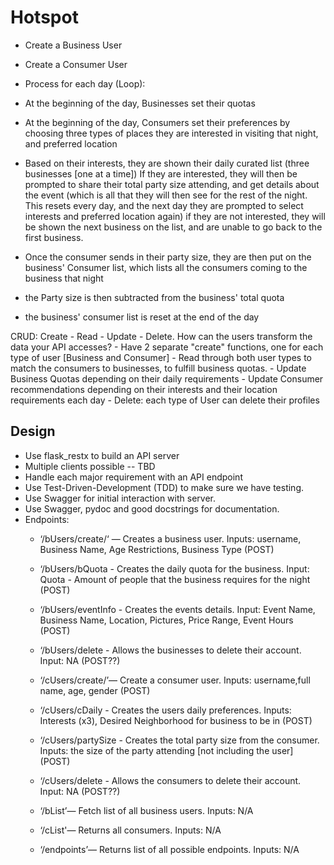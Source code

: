 # Hotspot

 - Create a Business User 
 - Create a Consumer User

 - Process for each day (Loop):
 - At the beginning of the day, Businesses set their quotas
 - At the beginning of the day, Consumers set their preferences by choosing three types of places they are interested in visiting that night, and preferred location
 - Based on their interests, they are shown their daily curated list (three businesses [one at a time])
       If they are interested, they will then be prompted to share their total party size attending, and get details about the event (which is all that they will   then see for the rest of the night. This resets every day, and the next day they are prompted to select interests and preferred location again)
       if they are not interested, they will be shown the next business on the list, and are unable to go back to the first business.
 - Once the consumer sends in their party size, they are then put on the business' Consumer list, which lists all the consumers coming to the business that night
 - the Party size is then subtracted from the business' total quota
 - the business' consumer list is reset at the end of the day

 CRUD: Create - Read - Update - Delete. How can the users transform the data your API accesses?
     - Have 2 separate  "create" functions, one for each type of user [Business and Consumer]
     - Read through both user types to match the consumers to businesses, to fulfill business quotas.
     - Update Business Quotas depending on their daily requirements
     - Update Consumer recommendations depending on their interests and their location requirements each day
     - Delete: each type of User can delete their profiles

 ## Design

 - Use flask_restx to build an API server
 - Multiple clients possible -- TBD
 - Handle each major requirement with an API endpoint
 - Use Test-Driven-Development (TDD) to make sure we have testing.
 - Use Swagger for initial interaction with server.
 - Use Swagger, pydoc and good docstrings for documentation.
 - Endpoints:
    - ‘/bUsers/create/<username>‘ — Creates a business user. Inputs: username, Business Name, Age Restrictions, Business Type (POST)
    - ‘/bUsers/bQuota - Creates the daily quota for the business. Input: Quota - Amount of people that the business requires for the night (POST)
    - ‘/bUsers/eventInfo - Creates the events details. Input: Event Name, Business Name, Location, Pictures, Price Range, Event Hours (POST)
    - ‘/bUsers/delete - Allows the businesses to delete their account. Input: NA (POST??)
    - ‘/cUsers/create/<username>’— Create a consumer user. Inputs: username,full name, age, gender (POST)
    - ‘/cUsers/cDaily - Creates the users daily preferences. Inputs: Interests (x3), Desired Neighborhood for business to be in (POST)
    - ‘/cUsers/partySize - Creates the total party size from the consumer. Inputs: the size of the party attending [not including the user] (POST)
    - ‘/cUsers/delete - Allows the consumers to delete their account. Input: NA (POST??)

    - ‘/bList’— Fetch list of all business users. Inputs: N/A
    - ‘/cList'— Returns all consumers. Inputs: N/A
    - ‘/endpoints’— Returns list of all possible endpoints. Inputs: N/A
